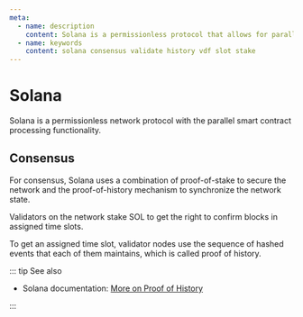 ```yaml
---
meta:
  - name: description
    content: Solana is a permissionless protocol that allows for parallel smart contract processing and is secured by staking-based consensus.
  - name: keywords
    content: solana consensus validate history vdf slot stake
---
```


# Solana

Solana is a permissionless network protocol with the parallel smart contract processing functionality.

## Consensus

For consensus, Solana uses a combination of proof-of-stake to secure the network and the proof-of-history mechanism to synchronize the network state.

Validators on the network stake SOL to get the right to confirm blocks in assigned time slots.

To get an assigned time slot, validator nodes use the sequence of hashed events that each of them maintains, which is called proof of history.

::: tip See also

* Solana documentation: [More on Proof of History](https://docs.solana.com/cluster/synchronization#more-on-proof-of-history)

:::
